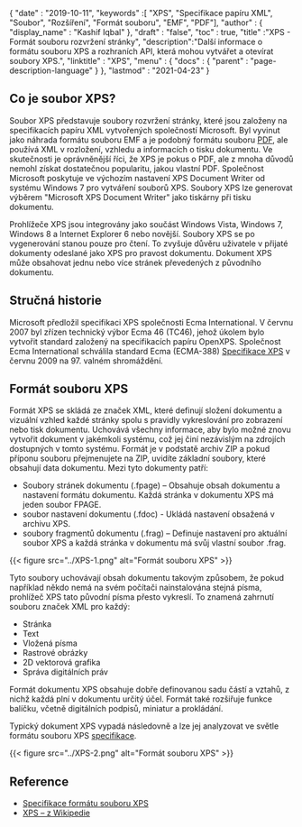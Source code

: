 {
  "date" : "2019-10-11",
  "keywords" :[ "XPS", "Specifikace papíru XML", "Soubor", "Rozšíření", "Formát souboru", "EMF", "PDF"],
  "author" : {
    "display_name" : "Kashif Iqbal"
},
  "draft" : "false",
  "toc" : true,
  "title" :"XPS - Formát souboru rozvržení stránky",
  "description":"Další informace o formátu souboru XPS a rozhraních API, která mohou vytvářet a otevírat soubory XPS.",
  "linktitle" : "XPS",
  "menu" : {
    "docs" : {
      "parent" : "page-description-language"
}
},
  "lastmod" : "2021-04-23"
}

## Co je soubor XPS? ##

Soubor XPS představuje soubory rozvržení stránky, které jsou založeny na specifikacích papíru XML vytvořených společností Microsoft. Byl vyvinut jako náhrada formátu souboru EMF a je podobný formátu souboru [PDF](/cs/pdf/), ale používá XML v rozložení, vzhledu a informacích o tisku dokumentu. Ve skutečnosti je oprávněnější říci, že XPS je pokus o PDF, ale z mnoha důvodů nemohl získat dostatečnou popularitu, jakou vlastní PDF. Společnost Microsoft poskytuje ve výchozím nastavení XPS Document Writer od systému Windows 7 pro vytváření souborů XPS. Soubory XPS lze generovat výběrem "Microsoft XPS Document Writer" jako tiskárny při tisku dokumentu.

Prohlížeče XPS jsou integrovány jako součást Windows Vista, Windows 7, Windows 8 a Internet Explorer 6 nebo novější. Soubory XPS se po vygenerování stanou pouze pro čtení. To zvyšuje důvěru uživatele v přijaté dokumenty odeslané jako XPS pro pravost dokumentu. Dokument XPS může obsahovat jednu nebo více stránek převedených z původního dokumentu.

## Stručná historie ##

Microsoft předložil specifikaci XPS společnosti Ecma International. V červnu 2007 byl zřízen technický výbor Ecma 46 (TC46), jehož úkolem bylo vytvořit standard založený na specifikacích papíru OpenXPS. Společnost Ecma International schválila standard Ecma (ECMA-388) [Specifikace XPS](https://www.ecma-international.org/publications-and-standards/standards/ecma-388/) v červnu 2009 na 97. valném shromáždění.

## Formát souboru XPS ##

Formát XPS se skládá ze značek XML, které definují složení dokumentu a vizuální vzhled každé stránky spolu s pravidly vykreslování pro zobrazení nebo tisk dokumentu. Uchovává všechny informace, aby bylo možné znovu vytvořit dokument v jakémkoli systému, což jej činí nezávislým na zdrojích dostupných v tomto systému. Formát je v podstatě archiv ZIP a pokud příponu souboru přejmenujete na ZIP, uvidíte základní soubory, které obsahují data dokumentu. Mezi tyto dokumenty patří:

* Soubory stránek dokumentu (.fpage) – Obsahuje obsah dokumentu a nastavení formátu dokumentu. Každá stránka v dokumentu XPS má jeden soubor FPAGE.
* soubor nastavení dokumentu (.fdoc) - Ukládá nastavení obsažená v archivu XPS.
* soubory fragmentů dokumentu (.frag) – Definuje nastavení pro aktuální soubor XPS a každá stránka v dokumentu má svůj vlastní soubor .frag.

{{< figure src="../XPS-1.png" alt="Formát souboru XPS" >}}

Tyto soubory uchovávají obsah dokumentu takovým způsobem, že pokud například někdo nemá na svém počítači nainstalována stejná písma, prohlížeč XPS tato původní písma přesto vykreslí. To znamená zahrnutí souboru značek XML pro každý:

* Stránka
* Text
* Vložená písma
* Rastrové obrázky
* 2D vektorová grafika
* Správa digitálních práv

Formát dokumentu XPS obsahuje dobře definovanou sadu částí a vztahů, z nichž každá plní v dokumentu určitý účel. Formát také rozšiřuje funkce balíčku, včetně digitálních podpisů, miniatur a prokládání.

Typický dokument XPS vypadá následovně a lze jej analyzovat ve světle formátu souboru XPS [specifikace](https://www.ecma-international.org/activities/XML%20Paper%20Specification/XPS%20Standard.pdf).

{{< figure src="../XPS-2.png" alt="Formát souboru XPS" >}}


## Reference ##

* [Specifikace formátu souboru XPS](https://www.ecma-international.org/publications-and-standards/standards/ecma-388/)
* [XPS – z Wikipedie](https://en.wikipedia.org/wiki/Open_XML_Paper_Specification#Viewing_and_creating_XPS_documents)

